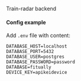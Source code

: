 Train-radar backend

#### Config example

Add `.env` file with content:

```
DATABASE_HOST=localhost
DATABASE_PORT=5432
DATABASE_USER=postgres
DATABASE_PASSWORD=password
DATABASE=fitually
DEVICE_KEY=apikeidevice

```
